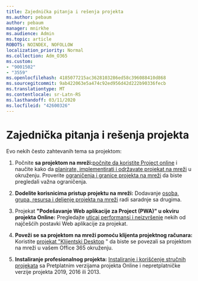 ```yaml
---
title: Zajednička pitanja i rešenja projekta
ms.author: pebaum
author: pebaum
manager: mnirkhe
ms.audience: Admin
ms.topic: article
ROBOTS: NOINDEX, NOFOLLOW
localization_priority: Normal
ms.collection: Adm_O365
ms.custom:
- "9001502"
- "3559"
ms.openlocfilehash: 4185077215ac3628103286ed58c396088410d868
ms.sourcegitcommit: 9ab422063e5a474c92ed956d42d222b90336fecb
ms.translationtype: MT
ms.contentlocale: sr-Latn-RS
ms.lasthandoff: 03/11/2020
ms.locfileid: "42600326"
---
```

# <a name="project-common-issues-and-resolutions"></a>Zajednička pitanja i rešenja projekta

Evo nekih često zahtevanih tema sa projektom:

1. Počnite **sa projektom na mreži:**[počnite da koristite Project online](https://docs.microsoft.com/ProjectOnline/get-started-with-project-online) i naučite kako da [planirate, implementirati i održavate projekat na mreži](https://docs.microsoft.com/projectonline/project-online) u okruženju.   Proverite [ograničenja i granice projekta na mreži](https://docs.microsoft.com/ProjectOnline/project-online-software-boundaries-and-limits) da biste pregledali važna ograničenja.

2. **Dodelite korisnicima pristup projektu na mreži:** Dodavanje [osoba, grupa, resursa i deljenje projekta na mreži](https://docs.microsoft.com/projectonline/step-2-add-people-to-project-online) radi saradnje sa drugima. 

3. Projekat **"Podešavanje Web aplikacije za Project (PWA)" u okviru projekta Online:** Pregledajte [uticaj performansi i neizvršenje](https://docs.microsoft.com/projectonline/tune-project-online-performance) nekih od najčešćih postavki Web aplikacije za projekat.

4. **Poveži se sa projektom na mreži pomoću klijenta projektnog računara:** Koristite [projekat "Klijentski Desktop](https://docs.microsoft.com/projectonline/connect-to-project-online-with-the-project-online-desktop-client) " da biste se povezali sa projektom na mreži u vašem Office 365 okruženju. 

5. **Instaliranje profesionalnog projekta:** [Instaliranje i korišćenje stručnih projekata](https://support.office.com/en-us/article/install-project-7059249b-d9fe-4d61-ab96-5c5bf435f281?ui=en-US&rs=en-US&ad=US) sa Pretplatnim verzijama projekta Online i nepretplatničke verzije projekta 2019, 2016 ili 2013.
